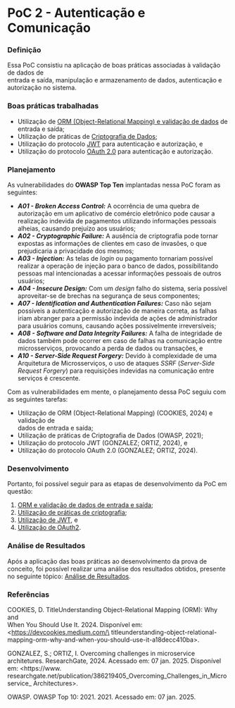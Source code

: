 # PoC 2 - Autenticação e Comunicação

### Definição

Essa PoC consistiu na aplicação de boas práticas associadas à validação de dados de\
entrada e saída, manipulação e armazenamento de dados, autenticação e autorização no sistema.

### Boas práticas trabalhadas

* Utilização de [ORM (Object-Relational Mapping) e validação de dados](../../boas-praticas/orm-e-validacao-de-dados.md) de entrada e saída;
* Utilização de práticas de [Criptografia de Dados](../../boas-praticas/criptografia-de-dados.md);
* Utilização do protocolo [JWT](../../boas-praticas/jwt-e-oauth2.md) para autenticação e autorização, e
* Utilização do protocolo [OAuth 2.0](../../boas-praticas/jwt-e-oauth2.md) para autenticação e autorização.

### Planejamento

As vulnerabilidades do **OWASP Top Ten** implantadas nessa PoC foram as seguintes:

* _**A01 - Broken Access Control:**_ A ocorrência de uma quebra de autorização em um aplicativo de comércio eletrônico pode causar a realização indevida de pagamentos utilizando informações pessoais alheias, causando prejuízo aos usuários;
* _**A02 - Cryptographic Failure:**_ A ausência de criptografia pode tornar expostas as informações de clientes em caso de invasões, o que prejudicaria a privacidade dos mesmos;
* _**A03 - Injection:**_ As telas de _login_ ou pagamento tornariam possível realizar a operação de injeção para o banco de dados, possibilitando pessoas mal intencionadas a acessar informações pessoais de outros usuários;
* _**A04 - Insecure Design:**_ Com um _design_ falho do sistema, seria possível aproveitar-se de brechas na segurança de seus componentes;
* _**A07 - Identification and Authentication Failures:**_ Caso não sejam possíveis a autenticação e autorização de maneira correta, as falhas iriam abranger para a permissão indevida de ações de administrador para usuários comuns, causando ações possivelmente irreversíveis;
* _**A08 - Software and Data Integrity Failures:**_ A falha de integridade de dados também pode ocorrer em caso de falhas na comunicação entre microsserviços, provocando a perda de dados ou transações, e
* _**A10 - Server-Side Request Forgery:**_ Devido à complexidade de uma Arquitetura de Microsserviços, o uso de ataques _SSRF_ (_Server-Side Request Forgery_) para requisições indevidas na comunicação entre serviços é crescente.



Com as vulnerabilidades em mente, o planejamento dessa PoC seguiu com as seguintes tarefas:

* Utilização de ORM (Object-Relational Mapping) (COOKIES, 2024) e validação de\
  dados de entrada e saída;
* Utilização de práticas de Criptografia de Dados (OWASP, 2021);
* Utilização do protocolo JWT (GONZALEZ; ORTIZ, 2024), e
* Utilização do protocolo OAuth 2.0 (GONZALEZ; ORTIZ, 2024).

### Desenvolvimento

Portanto, foi possível seguir para as etapas de desenvolvimento da PoC em questão:

1. [ORM e validação de dados de entrada e saída](orm-e-validacao-de-dados-de-entrada-e-saida.md);
2. [Utilização de práticas de criptografia](utilizacao-de-praticas-de-criptografia.md);&#x20;
3. [Utilização de JWT](utilizacao-de-jwt.md), e
4. [Utilização de OAuth2](utilizacao-de-oauth2.md).

### Análise de Resultados

Após a aplicação das boas práticas ao desenvolvimento da prova de conceito, foi possível realizar uma análise dos resultados obtidos, presente no seguinte tópico: [Análise de Resultados](analise-de-resultados.md).



### Referências

COOKIES, D. TitleUnderstanding Object-Relational Mapping (ORM): Why and\
When You Should Use It. 2024. Disponível em: \<https://devcookies.medium.com/\
titleunderstanding-object-relational-mapping-orm-why-and-when-you-should-use-it-a18decc410ba>.

GONZALEZ, S.; ORTIZ, I. Overcoming challenges in microservice architetures. ResearchGate, 2024. Acessado em: 07 jan. 2025. Disponível em: \<https://www. researchgate.net/publication/386219405\_Overcoming\_Challenges\_in\_Microservice\_ Architectures>.

OWASP. OWASP Top 10: 2021. 2021. Acessado em: 07 jan. 2025.

